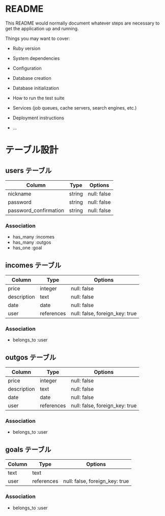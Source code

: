 # README

This README would normally document whatever steps are necessary to get the
application up and running.

Things you may want to cover:

* Ruby version

* System dependencies

* Configuration

* Database creation

* Database initialization

* How to run the test suite

* Services (job queues, cache servers, search engines, etc.)

* Deployment instructions

* ...

# テーブル設計
## users テーブル
|     Column     |    Type    |   Options   |
| -------------- | ---------- | ----------- |
|     nickname   |   string   | null: false |
|     password   |   string   | null: false |
| password_confirmation | string | null: false |

### Association
- has_many :incomes
- has_many :outgos
- has_one :goal

## incomes テーブル
|  Column  |    Type    |   Options   |
| -------- | ---------- | ----------- |
|   price  |   integer  | null: false |
| description |  text   | null: false |
|   date   |    date    | null: false |
|   user   | references | null: false, foreign_key: true |

### Association
- belongs_to :user

## outgos テーブル
|  Column  |    Type    |   Options   |
| -------- | ---------- | ----------- |
|   price  |   integer  | null: false |
| description |  text   | null: false |
|   date   |    date    | null: false |
|   user   | references | null: false, foreign_key: true |

### Association
- belongs_to :user

## goals テーブル
|  Column |  Type  |   Options   |
| ------- | ------ | ----------- |
|   text  |  text  |
|   user  | references | null: false, foreign_key: true | 

### Association
- belongs_to :user